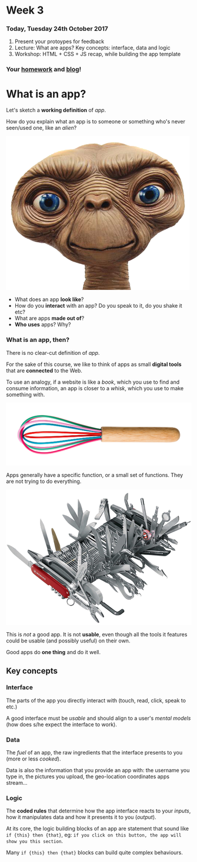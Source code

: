 # Week 3

### Today, Tuesday 24th October 2017

1. Present your protoypes for feedback
2. Lecture: What are apps? Key concepts: interface, data and logic
3. Workshop: HTML + CSS + JS recap, while building the app template

### Your [homework](#homework) and [blog](#blog)!

# What is an app?

Let's sketch a **working definition** of *app*.

How do you explain what an app is to someone or something who's never seen/used one, like an *alien*?

![](assets/et.png)

* What does an app **look like**?  
* How do you **interact** with an app? Do you speak to it, do you shake it etc?
* What are apps **made out of**?
* **Who uses** apps? Why?

### What is an app, then?

There is no clear-cut definition of *app*.

For the sake of this course, we like to think of apps as small **digital tools** that are **connected** to the Web.

To use an analogy, if a website is like a *book*, which you use to find and consume information, an app is closer to a *whisk*, which you use to make something with.

![](assets/whisk.png)

Apps generally have a specific function, or a small set of functions. They are not trying to do everything.

![](assets/swiss-army-knife.png)

This is *not* a good app. It is not **usable**, even though all the tools it features could be usable (and possibly useful) on their own.

Good apps do **one thing** and do it well.

## Key concepts

### Interface

The parts of the app you directly interact with (touch, read, click, speak to etc.)

A good interface must be *usable* and should align to a user's *mental models* (how does s/he expect the interface to work).

### Data

The *fuel* of an app, the raw ingredients that the interface presents to you (more or less *cooked*).

Data is also the information that you provide an app with: the username you type in, the pictures you upload, the geo-location coordinates apps stream...

### Logic

The **coded rules** that determine how the app interface reacts to your *inputs*, how it manipulates data and how it presents it to you (*output*).

At its core, the logic building blocks of an app are statement that sound like `if {this} then {that}`, eg: `if you click on this button, the app will show you this section`.

Many `if {this} then {that}` blocks can build quite complex behaviours.
